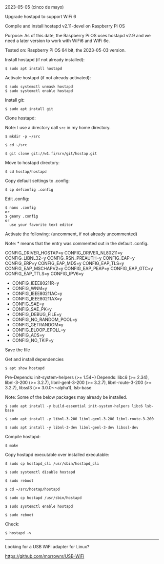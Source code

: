 2023-05-05 (cinco de mayo)

Upgrade hostapd to support WiFi 6

Compile and install hostapd v2.11-devel on Raspberry Pi OS

Purpose: As of this date, the Raspberry Pi OS uses hostapd v2.9
and we need a later version to work with WiFi6 and WiFi 6e.

Tested on: Raspberry Pi OS 64 bit, the 2023-05-03 version.

Install hostapd (if not already installed):

```
$ sudo apt install hostapd
```

Activate hostapd (if not already activated):

```
$ sudo systemctl unmask hostapd
$ sudo systemctl enable hostapd
```

Install git:

```
$ sudo apt install git
```

Clone hostapd:

Note: I use a directory call `src` in my home directory.

```
$ mkdir -p ~/src
```

```
$ cd ~/src
```

```
$ git clone git://w1.fi/srv/git/hostap.git
```

Move to hostapd directory:

```
$ cd hostap/hostapd
```

Copy default settings to .config:

```
$ cp defconfig .config
```

Edit .config:

```
$ nano .config
or
$ geany .config
or
  use your favorite text editor
```

Activate the following: (uncomment, if not already uncommented)

Note: * means that the entry was commented out in the default .config.

CONFIG_DRIVER_HOSTAP=y
CONFIG_DRIVER_NL80211=y
CONFIG_LIBNL32=y
CONFIG_RSN_PREAUTH=y
CONFIG_EAP=y
CONFIG_ERP=y
CONFIG_EAP_MD5=y
CONFIG_EAP_TLS=y
CONFIG_EAP_MSCHAPV2=y
CONFIG_EAP_PEAP=y
CONFIG_EAP_GTC=y
CONFIG_EAP_TTLS=y
CONFIG_IPV6=y
* CONFIG_IEEE80211R=y
* CONFIG_WNM=y
* CONFIG_IEEE80211AC=y
* CONFIG_IEEE80211AX=y
* CONFIG_SAE=y
* CONFIG_SAE_PK=y
* CONFIG_DEBUG_FILE=y
* CONFIG_NO_RANDOM_POOL=y
* CONFIG_GETRANDOM=y
* CONFIG_ELOOP_EPOLL=y
* CONFIG_ACS=y
* CONFIG_NO_TKIP=y

Save the file

Get and install dependencies

```
$ apt show hostapd
```

Pre-Depends: init-system-helpers (>= 1.54~)
Depends: libc6 (>= 2.34), libnl-3-200 (>= 3.2.7), libnl-genl-3-200 (>= 3.2.7), libnl-route-3-200 (>= 3.2.7), libssl3 (>= 3.0.0~~alpha1), lsb-base

Note: Some of the below packages may already be installed.

```
$ sudo apt install -y build-essential init-system-helpers libc6 lsb-base

$ sudo apt install -y libnl-3-200 libnl-genl-3-200 libnl-route-3-200

$ sudo apt install -y libnl-3-dev libnl-genl-3-dev libssl-dev

```

Compile hostapd:

```
$ make
```

Copy hostapd executable over installed executable:

```
$ sudo cp hostapd_cli /usr/sbin/hostapd_cli

$ sudo systemctl disable hostapd

$ sudo reboot

$ cd ~/src/hostap/hostapd

$ sudo cp hostapd /usr/sbin/hostapd

$ sudo systemctl enable hostapd

$ sudo reboot
```

Check:

```
$ hostapd -v
```

-----

Looking for a USB WiFi adapter for Linux?

https://github.com/morrownr/USB-WiFi

